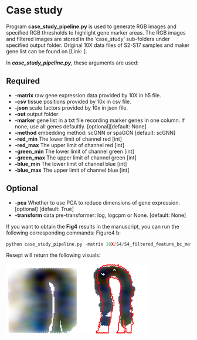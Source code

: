 #  Case study

Program **case_study_pipeline.py** is used to generate RGB images and specified RGB thresholds to highlight gene marker areas. The RGB images and filtered images are stored in the ‘case_study’ sub-folders under specified output folder. Original 10X data files of S2-S17 samples and maker gene list can be found on [Link: ].

In ***case_study_pipeline.py***, these arguments are used:

## Required

- **-matrix** raw gene expression data provided by 10X in h5 file.
- **-csv** tissue positions provided by 10x in csv file.
- **-json** scale factors provided by 10x in json file.
- **-out** output folder 
- **-marker** gene list in a txt file recording marker genes in one column. If none, use all genes defaultly. [optional][default: None]
- **-method** embedding method: scGNN or spaGCN [default: scGNN]
- **-red_min** The lower limit of channel red [int]
- **-red_max** The upper limit of channel red [int]
- **-green_min** The lower limit of channel green [int]
- **-green_max** The upper limit of channel green [int]
- **-blue_min** The lower limit of channel blue [int]
- **-blue_max** The upper limit of channel blue [int]

## Optional

- **-pca** Whether to use PCA to reduce dimensions of gene expression. [optional] [default: True]
- **-transform** data pre-transformer: log, logcpm or None. [default: None]

If you want to obtain the **Fig4** results in the manuscript, you can run the following corresponding commands:
Figure4 b:

```python
python case_study_pipeline.py -matrix 10X/S4/S4_filtered_feature_bc_matrix.h5 -csv 10X/S4/spatial/tissue_positions_list.csv -json 10X/S4/spatial/scalefactors_json.json -out casestudy_4b -gene layer2+3.txt -method spaGCN -pca None -transform log -red_min 1 -red_max 88 -green_min 0 -green_max 101 -blue_min 1 -blue_max 113
```

Resept will return the following visuals:

![](pic1.png)![](pic2.png)



